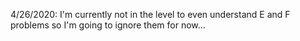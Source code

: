 4/26/2020: I'm currently not in the level to even understand E and F problems so I'm going to ignore them for now...
